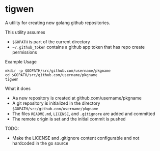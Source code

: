 # tigwen

A utility for creating new golang github repositories.

This utility assumes
 * `$GOPATH` is part of the current directory
 * `~/.github_token` contains a github app token that has repo create permissions

 Example Usage

 ```
 mkdir -p $GOPATH/src/github.com/username/pkgname
 cd $GOPATH/src/github.com/username/pkgname
 tigwen
 ```

What it does

 * Aa new repository is created at github.com/username/pkgname
 * A git repository is initialized in the directory `$GOPATH/src/github.com/username/pkgname`
 * The files `README.md`, `LICENSE`, and `.gitignore` are added and committed
 * The remote origin is set and the initial commit is pushed

TODO:
 * Make the LICENSE and .gitignore content configurable and not hardcoded in the go source


